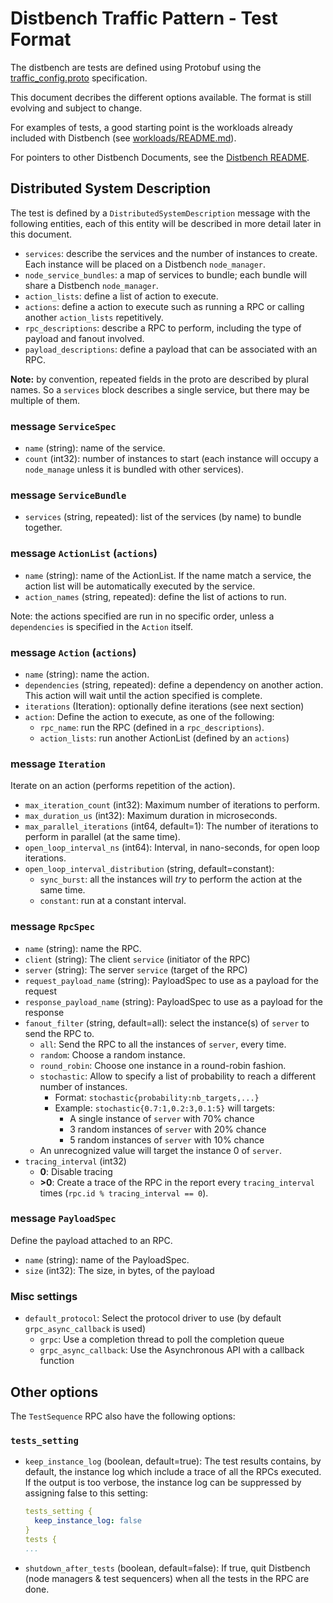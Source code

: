 # Distbench Traffic Pattern - Test Format

The distbench are tests are defined using Protobuf using the
[traffic_config.proto](../traffic_config.proto) specification.

This document decribes the different options available. The format is still
evolving and subject to change.

For examples of tests, a good starting point is the workloads already included
with Distbench (see [workloads/README.md](../workloads/README.md)).

For pointers to other Distbench Documents, see the
[Distbench README](../README.md).

## Distributed System Description

The test is defined by a `DistributedSystemDescription` message with the
following entities, each of this entity will be described in more detail later
in this document.

- `services`: describe the services and the number of instances to
  create. Each instance will be placed on a Distbench `node_manager`.
- `node_service_bundles`: a map of services to bundle; each bundle will share a
  Distbench `node_manager`.
- `action_lists`: define a list of action to execute.
- `actions`: define a action to execute such as running a RPC or calling
  another `action_lists` repetitively.
- `rpc_descriptions`: describe a RPC to perform, including the type of payload
  and fanout involved.
- `payload_descriptions`: define a payload that can be associated with an RPC.

**Note:** by convention, repeated fields in the proto are described by plural
names. So a `services` block describes a single service, but there may be
multiple of them.

### message `ServiceSpec`
- `name` (string): name of the service.
- `count` (int32): number of instances to start (each instance will occupy a
  `node_manage` unless it is bundled with other services).

### message `ServiceBundle`

- `services` (string, repeated): list of the services (by name) to bundle
  together.

### message `ActionList` (`actions`)

- `name` (string): name of the ActionList. If the name match a service, the action
  list will be automatically executed by the service.
- `action_names` (string, repeated): define the list of actions to run.

Note: the actions specified are run in no specific order, unless a
`dependencies` is specified in the `Action` itself.

### message `Action` (`actions`)

- `name` (string): name the action.
- `dependencies` (string, repeated): define a dependency on another action. This
  action will wait until the action specified is complete.
- `iterations` (Iteration): optionally define iterations (see next section)
- `action`: Define the action to execute, as one of the following:
  - `rpc_name`: run the RPC (defined in a `rpc_descriptions`).
  - `action_lists`: run another ActionList (defined by an `actions`)

### message `Iteration`

Iterate on an action (performs repetition of the action).

- `max_iteration_count` (int32): Maximum number of iterations to perform.
- `max_duration_us` (int32): Maximum duration in microseconds.
- `max_parallel_iterations` (int64, default=1): The number of iterations to
  perform in parallel (at the same time).
- `open_loop_interval_ns` (int64): Interval, in nano-seconds, for open loop
  iterations.
- `open_loop_interval_distribution` (string, default=constant):
  - `sync_burst`: all the instances will _try_ to perform the action at the same
    time.
  - `constant`: run at a constant interval.

### message `RpcSpec`

- `name` (string): name the RPC.
- `client` (string): The client `service` (initiator of the RPC)
- `server` (string): The server `service` (target of the RPC)
- `request_payload_name` (string): PayloadSpec to use as a payload for the
  request
- `response_payload_name` (string): PayloadSpec to use as a payload for the
  response
- `fanout_filter` (string, default=all): select the instance(s) of `server` to
  send the RPC to.
  - `all`: Send the RPC to all the instances of `server`, every time.
  - `random`: Choose a random instance.
  - `round_robin`: Choose one instance in a round-robin fashion.
  - `stochastic`: Allow to specify a list of probability to reach a different
    number of instances.
    - Format: `stochastic{probability:nb_targets,...}`
    - Example: `stochastic{0.7:1,0.2:3,0.1:5}` will targets:
      - A single instance of `server` with 70% chance
      - 3 random instances of `server` with 20% chance
      - 5 random instances of `server` with 10% chance
  - An unrecognized value will target the instance 0 of `server`.
- `tracing_interval` (int32)
  - **0**: Disable tracing
  - **>0**: Create a trace of the RPC in the report every `tracing_interval`
    times (`rpc.id % tracing_interval == 0`).

### message `PayloadSpec`

Define the payload attached to an RPC.

- `name` (string): name of the PayloadSpec.
- `size` (int32): The size, in bytes, of the payload

### Misc settings

- `default_protocol`: Select the protocol driver to use (by default
  `grpc_async_callback` is used)
  - `grpc`: Use a completion thread to poll the completion queue
  - `grpc_async_callback`: Use the Asynchronous API with a callback function

## Other options

The `TestSequence` RPC also have the following options:

### `tests_setting`

- `keep_instance_log` (boolean, default=true): The test results contains, by
  default, the instance log which include a trace of all the RPCs executed. If
  the output is too verbose, the instance log can be suppressed by assigning
  false to this setting:
  ```yaml
  tests_setting {
    keep_instance_log: false
  }
  tests {
  ...
  ```
- `shutdown_after_tests` (boolean, default=false): If true, quit Distbench (node
  managers & test sequencers) when all the tests in the RPC are done.
